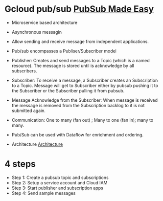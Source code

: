 

# Gcloud pub/sub [PubSub Made Easy](https://www.youtube.com/watch?v=ML6P1ksHcqo&list=PLIivdWyY5sqKwVLe4BLJ-vlh9r9zCdOse&index=4)
* Microservice based architecture
* Asynchronous messagin
* Allow sending and receive message from independent applications.
* Pub/sub encompasses a Publiser/Subscriber model
* Publisher: Creates and send messages to a Topic (which is a named resource). The message is stored until is acknowledge by all subscribers.
* Subscriber: To receive a message, a Subscriber creates an Subscription to a Topic. Message will get to Subscriber either by pubsub pushing it to the Subscriber or the Subscriber pulling it from pubsub. 
* Message Acknowledge from the Subscriber: When message is received the message is removed from the Subscription backlog to it is not submitted again.
* Communication: One to many (fan out) ; Many to one (fan in); many to many.
* Pub/Sub can be used with Dataflow for enrichment and ordering. 


* Architecture [Architecture](img/model.png) 

# 4 steps 
* Step 1: Create a pubsub topic and subscriptions
* Step 2: Setup a service account and Cloud IAM
* Step 3: Start publisher and subscription apps
* Step 4: Send sample messages

